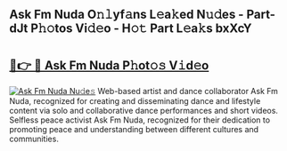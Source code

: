 ## Ask Fm Nuda O𝚗𝚕yf𝚊ns L𝚎a𝚔ed N𝚞𝚍es - Part-dJt P𝚑𝚘tos Vi𝚍𝚎o - H𝚘𝚝 Part L𝚎a𝚔s bxXcY

# <h2><a href="http://kfccmu.oniu.top/?m=Ask+Fm+Nuda">🔗👉 🔴 Ask Fm Nuda P𝚑ot𝚘𝚜 V𝚒d𝚎o</a></h2>

[![Ask Fm Nuda Nu𝚍e𝚜](https://i.imgur.com/0qMVB7G.gif)](http://kfccmu.oniu.top/?m=Ask+Fm+Nuda)
Web-based artist and dance collaborator Ask Fm Nuda, recognized for creating and disseminating dance and lifestyle content via solo and collaborative dance performances and short videos. Selfless peace activist Ask Fm Nuda, recognized for their dedication to promoting peace and understanding between different cultures and communities.  

